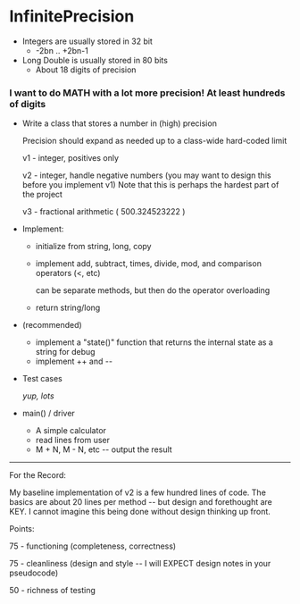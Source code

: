 # InfinitePrecision
* Integers are usually stored in 32 bit
  * -2bn .. +2bn-1
* Long Double is usually stored in 80 bits
  * About 18 digits of precision
    
### **I want to do MATH with a lot more precision! At least hundreds of digits**
* Write a class that stores a number in (high) precision

  Precision should expand as needed up to a class-wide hard-coded limit

  v1 - integer, positives only

  v2 - integer, handle negative numbers (you may want to design this before you implement v1)
         Note that this is perhaps the hardest part of the project
         
  v3 - fractional arithmetic ( 500.324523222 )
* Implement:
    * initialize from string, long, copy
    * implement add, subtract, times, divide, mod, and comparison operators (<, etc)
        
        can be separate methods, but then do the operator overloading
    * return string/long
 * (recommended)
    * implement a "state()" function that returns the internal state as a string for debug
    * implement ++ and --
* Test cases
  
  *yup, lots*
* main() / driver
  * A simple calculator
  * read lines from user
  * M + N, M - N, etc -- output the result
-------
For the Record:

My baseline implementation of v2 is a few hundred lines of code. The basics are about 20 lines per method -- but design and forethought are KEY. I cannot imagine this being done without design thinking up front.

Points:

75 - functioning (completeness, correctness)

75 - cleanliness (design and style -- I will EXPECT design notes in your pseudocode)

50 - richness of testing
